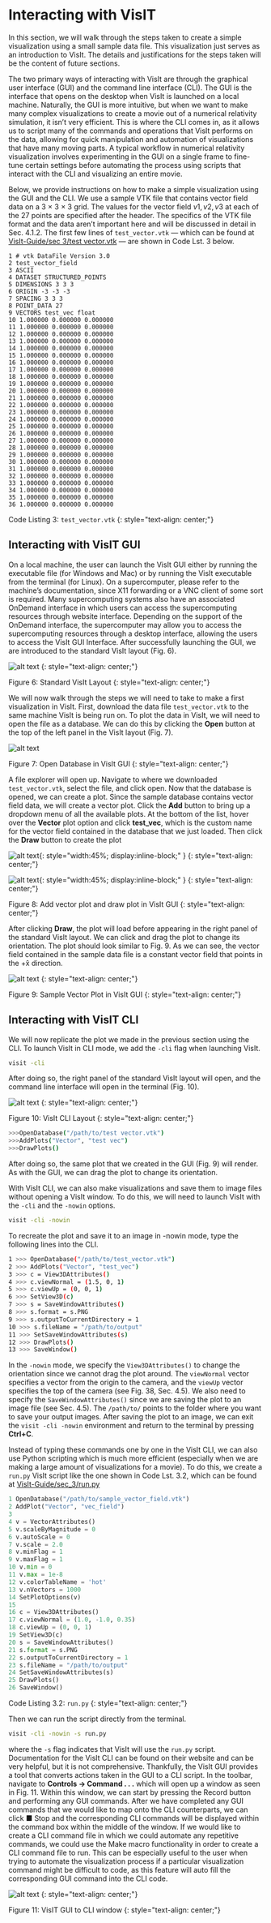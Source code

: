 # Interacting with VisIT

<style>
    .link {
        text-align: center;
        font-size: 16px;
    }
    .textstuff {
        font-size: 17px;
    }
</style>




In this section, we will walk through the steps taken to create a simple visualization using a
small sample data file. This visualization just serves as an introduction to VisIt. The details and
justifications for the steps taken will be the content of future sections.


The two primary ways of interacting with VisIt are through the graphical user interface (GUI)
and the command line interface (CLI). The GUI is the interface that opens on the desktop when
VisIt is launched on a local machine. Naturally, the GUI is more intuitive, but when we want to
make many complex visualizations to create a movie out of a numerical relativity simulation, it
isn’t very efficient. This is where the CLI comes in, as it allows us to script many of the commands
and operations that VisIt performs on the data, allowing for quick manipulation and automation of
visualizations that have many moving parts. A typical workflow in numerical relativity visualization
involves experimenting in the GUI on a single frame to fine-tune certain settings before automating
the process using scripts that interact with the CLI and visualizing an entire movie.


Below, we provide instructions on how to make a simple visualization using the GUI and the CLI.
We use a sample VTK file that contains vector field data on a 3 × 3 × 3 grid. The values for the
vector field $v1 , v2 , v3$ at each of the 27 points are specified after the header. The specifics of the VTK
file format and the data aren’t important here and will be discussed in detail in Sec. 4.1.2. The first
few lines of <code>test\_vector.vtk</code> — which can be found at [VisIt-Guide/sec 3/test vector.vtk](https://github.com/tsokaros/Illinois-NR-VisIt-Guide/blob/main/sec_3/test_vector.vtk) —
are shown in Code Lst. 3 below.




```vtk
1 # vtk DataFile Version 3.0
2 test_vector_field
3 ASCII
4 DATASET STRUCTURED_POINTS
5 DIMENSIONS 3 3 3
6 ORIGIN -3 -3 -3
7 SPACING 3 3 3
8 POINT_DATA 27
9 VECTORS test_vec float
10 1.000000 0.000000 0.000000
11 1.000000 0.000000 0.000000
12 1.000000 0.000000 0.000000
13 1.000000 0.000000 0.000000
14 1.000000 0.000000 0.000000
15 1.000000 0.000000 0.000000
16 1.000000 0.000000 0.000000
17 1.000000 0.000000 0.000000
18 1.000000 0.000000 0.000000
19 1.000000 0.000000 0.000000
20 1.000000 0.000000 0.000000
21 1.000000 0.000000 0.000000
22 1.000000 0.000000 0.000000
23 1.000000 0.000000 0.000000
24 1.000000 0.000000 0.000000
25 1.000000 0.000000 0.000000
26 1.000000 0.000000 0.000000
27 1.000000 0.000000 0.000000
28 1.000000 0.000000 0.000000
29 1.000000 0.000000 0.000000
30 1.000000 0.000000 0.000000
31 1.000000 0.000000 0.000000
32 1.000000 0.000000 0.000000
33 1.000000 0.000000 0.000000
34 1.000000 0.000000 0.000000
35 1.000000 0.000000 0.000000
36 1.000000 0.000000 0.000000
```
Code Listing 3: <code>test\_vector.vtk</code>
{: style="text-align: center;"}




## Interacting with VisIT GUI
On a local machine, the user can launch the VisIt GUI either by running the executable file
(for Windows and Mac) or by running the VisIt executable from the terminal (for Linux). On a
supercomputer, please refer to the machine’s documentation, since X11 forwarding or a VNC client
of some sort is required. Many supercomputing systems also have an associated OnDemand interface
in which users can access the supercomputing resources through website interface. Depending on the
support of the OnDemand interface, the supercomputer may allow you to access the supercomputing
resources through a desktop interface, allowing the users to access the VisIt GUI Interface. After
successfully launching the GUI, we are introduced to the standard VisIt layout (Fig. 6).

![alt text](img/sec_4_files/4.1.0-GUI_on_launch.png)
{: style="text-align: center;"}

Figure 6: Standard VisIt Layout
{: style="text-align: center;"}



We will now walk through the steps we will need to take to make a first visualization in VisIt.
First, download the data file <code>test\_vector.vtk</code> to the same machine VisIt is being run on. To plot
the data in VisIt, we will need to open the file as a database. We can do this by clicking the **Open**
button at the top of the left panel in the VisIt layout (Fig. 7).

![alt text](img/sec_4_files/4.1.1-GUI_open_database_0.png)

Figure 7: Open Database in VisIt GUI
{: style="text-align: center;"}


A file explorer will open up. Navigate to where we downloaded <code>test_vector.vtk</code>, select the
file, and click open. Now that the database is opened, we can create a plot. Since the sample
database contains vector field data, we will create a vector plot. Click the **Add** button to bring up
a dropdown menu of all the available plots. At the bottom of the list, hover over the **Vector** plot
option and click **test_vec**, which is the custom name for the vector field contained in the database that we just loaded. Then click the **Draw** button to create the plot

![alt text](img/sec_4_files/4.1.3-GUI_add_vector_plot.png){: style="width:45%; display:inline-block;" }
{: style="text-align: center;"}

![alt text](img/sec_4_files/4.1.4-GUI_draw_plots.png){: style="width:45%; display:inline-block;" }
{: style="text-align: center;"}

Figure 8: Add vector plot and draw plot in VisIt GUI
{: style="text-align: center;"}

After clicking **Draw**, the plot will load before appearing in the right panel of the standard VisIt
layout. We can click and drag the plot to change its orientation. The plot should look similar to
Fig. 9. As we can see, the vector field contained in the sample data file is a constant vector field
that points in the +x̂ direction.

![alt text](img/sec_4_files/4.1.5-GUI_final_plot.png)
{: style="text-align: center;"}

Figure 9: Sample Vector Plot in VisIt GUI
{: style="text-align: center;"}

## Interacting with VisIT CLI

We will now replicate the plot we made in the previous section using the CLI. To launch VisIt in
CLI mode, we add the <code>-cli</code> flag when launching VisIt.

```bash
visit -cli
```


After doing so, the right panel of the standard VisIt layout will open, and the command line
interface will open in the terminal (Fig. 10).

![alt text](img/sec_4_files/4.2.0-CLI_on_launch.png)
{: style="text-align: center;"}

Figure 10: VisIt CLI Layout
{: style="text-align: center;"}

```bash
>>>OpenDatabase("/path/to/test vector.vtk")
>>>AddPlots("Vector", "test vec")
>>>DrawPlots()
```

After doing so, the same plot that we created in the GUI (Fig. 9) will render. As with the GUI,
we can drag the plot to change its orientation.

With VisIt CLI, we can also make visualizations and save them to image files without opening a
VisIt window. To do this, we will need to launch VisIt with the <code>-cli</code> and the <code>-nowin</code> options.


```bash
visit -cli -nowin
```


To recreate the plot and save it to an image in -nowin mode, type the following lines into the
CLI.

```bash
1 >>> OpenDatabase("/path/to/test_vector.vtk")
2 >>> AddPlots("Vector", "test_vec")
3 >>> c = View3DAttributes()
4 >>> c.viewNormal = (1.5, 0, 1)
5 >>> c.viewUp = (0, 0, 1)
6 >>> SetView3D(c)
7 >>> s = SaveWindowAttributes()
8 >>> s.format = s.PNG
9 >>> s.outputToCurrentDirectory = 1
10 >>> s.fileName = "/path/to/output"
11 >>> SetSaveWindowAttributes(s)
12 >>> DrawPlots()
13 >>> SaveWindow()
```


In the <code>-nowin</code> mode, we specify the <code>View3DAttributes()</code> to change the orientation since we
cannot drag the plot around. The <code>viewNormal</code> vector specifies a vector from the origin to the
camera, and the <code>viewUp</code> vector specifies the top of the camera (see Fig. 38, Sec. 4.5). We also need
to specify the <code>SaveWindowAttributes()</code> since we are saving the plot to an image file (see Sec. 4.5).
The <code>/path/to/</code> points to the folder where you want to save your output images. After saving the
plot to an image, we can exit the <code>visit -cli -nowin</code> environment and return to the terminal by
pressing **Ctrl+C**.

Instead of typing these commands one by one in the VisIt CLI, we can also use Python scripting
which is much more efficient (especially when we are making a large amount of visualizations for a
movie). To do this, we create a <code>run.py</code> VisIt script like the one shown in Code Lst. 3.2, which can
be found at [VisIt-Guide/sec_3/run.py](https://github.com/tsokaros/Illinois-NR-VisIt-Guide/blob/main/sec_3/run.py)


```py
1 OpenDatabase("/path/to/sample_vector_field.vtk")
2 AddPlot("Vector", "vec_field")
3
4 v = VectorAttributes()
5 v.scaleByMagnitude = 0
6 v.autoScale = 0
7 v.scale = 2.0
8 v.minFlag = 1
9 v.maxFlag = 1
10 v.min = 0
11 v.max = 1e-8
12 v.colorTableName = 'hot'
13 v.nVectors = 1000
14 SetPlotOptions(v)
15
16 c = View3DAttributes()
17 c.viewNormal = (1.0, -1.0, 0.35)
18 c.viewUp = (0, 0, 1)
19 SetView3D(c)
20 s = SaveWindowAttributes()
21 s.format = s.PNG
22 s.outputToCurrentDirectory = 1
23 s.fileName = "/path/to/output"
24 SetSaveWindowAttributes(s)
25 DrawPlots()
26 SaveWindow()
```
Code Listing 3.2: <code>run.py</code>
{: style="text-align: center;"}

Then we can run the script directly from the terminal.


```bash
visit -cli -nowin -s run.py
```


where the <code>-s</code> flag indicates that VisIt will use the <code>run.py</code> script.
Documentation for the VisIt CLI can be found on their website and can be very helpful, but it
is not comprehensive. Thankfully, the VisIt GUI provides a tool that converts actions taken in the
GUI to a CLI script. In the toolbar, navigate to **Controls → Command . . .** which will open up
a window as seen in Fig. 11. Within this window, we can start by pressing the Record button and
performing any GUI commands. After we have completed any GUI commands that we would like
to map onto the CLI counterparts, we can click ■ Stop and the corresponding CLI commands will be displayed within the command box within the middle of the window. If we would like to create a CLI command file in which we could automate any repetitive commands, we could use the Make
macro functionality in order to create a CLI command file to run.
This can be especially useful to the user when trying to automate the visualization process
if a particular visualization command might be difficult to code, as this feature will auto fill the
corresponding GUI command into the CLI code.

![alt text](img/sec_4_files/guitocli.png)
{: style="text-align: center;"}

Figure 11: VisIT GUI to CLI window
{: style="text-align: center;"}

